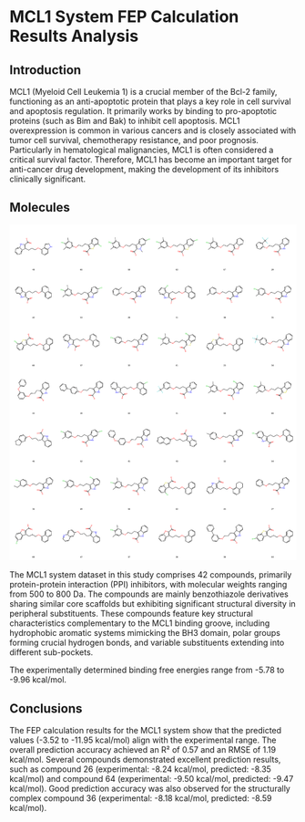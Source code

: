 # MCL1 System FEP Calculation Results Analysis

## Introduction

MCL1 (Myeloid Cell Leukemia 1) is a crucial member of the Bcl-2 family, functioning as an anti-apoptotic protein that plays a key role in cell survival and apoptosis regulation. It primarily works by binding to pro-apoptotic proteins (such as Bim and Bak) to inhibit cell apoptosis. MCL1 overexpression is common in various cancers and is closely associated with tumor cell survival, chemotherapy resistance, and poor prognosis. Particularly in hematological malignancies, MCL1 is often considered a critical survival factor. Therefore, MCL1 has become an important target for anti-cancer drug development, making the development of its inhibitors clinically significant.

## Molecules

![Molecular structures of representative compounds](mol_grid.png)

The MCL1 system dataset in this study comprises 42 compounds, primarily protein-protein interaction (PPI) inhibitors, with molecular weights ranging from 500 to 800 Da. The compounds are mainly benzothiazole derivatives sharing similar core scaffolds but exhibiting significant structural diversity in peripheral substituents. These compounds feature key structural characteristics complementary to the MCL1 binding groove, including hydrophobic aromatic systems mimicking the BH3 domain, polar groups forming crucial hydrogen bonds, and variable substituents extending into different sub-pockets.

The experimentally determined binding free energies range from -5.78 to -9.96 kcal/mol.

## Conclusions

The FEP calculation results for the MCL1 system show that the predicted values (-3.52 to -11.95 kcal/mol) align with the experimental range. The overall prediction accuracy achieved an R² of 0.57 and an RMSE of 1.19 kcal/mol. Several compounds demonstrated excellent prediction results, such as compound 26 (experimental: -8.24 kcal/mol, predicted: -8.35 kcal/mol) and compound 64 (experimental: -9.50 kcal/mol, predicted: -9.47 kcal/mol). Good prediction accuracy was also observed for the structurally complex compound 36 (experimental: -8.18 kcal/mol, predicted: -8.59 kcal/mol). 